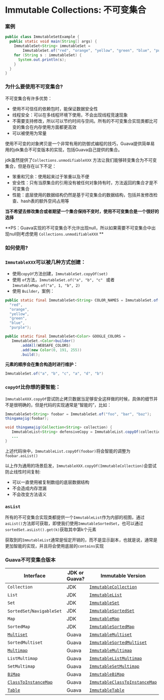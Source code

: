 # Immutable Collections: 不可变集合

### 案例

```java
public class ImmutableSetExample {
  public static void main(String[] args) {
    ImmutableSet<String> immutableSet =
        ImmutableSet.of("red", "orange", "yellow", "green", "blue", "purple");
    for (String s : immutableSet) {
      System.out.println(s);
    }
  }
}
```

### 为什么要使用不可变集合?

不可变集合有许多优势：

- 使用不可信任的依赖包时，能保证数据安全性
- 线程安全：可以在多线程环境下使用，不会出现线程竞速现象
- 不需要支持修改，所以可以节约时间与空间。所有的不可变集合实现类都比可变的集合在内存使用方面都更高效
- 可以被使用为常量

使用不可变的对象拷贝是一个非常有用的防御式编程的技巧，Guava提供简单易用的jdk集合不可变版本的实现，包括Guava自己提供的集合。

jdk虽然提供了`Collections.unmodifiableXXX` 方法让我们能够转变集合为不可变集合，但是存在以下不足：

- 笨重和冗余：使用起来过于笨重以及不便
- 安全性：只有当原集合的引用没有被任何对象持有时，方法返回的集合才是不可变集合
- 性能：底层使用的数据结构仍然是基于可变集合的数据结构，包括并发修改检查、hash表的额外空间占用等

**当不希望去修改集合或者期望一个集合保持不变时，使用不可变集合是一个很好的选择**

**PS：Guava实现的不可变集合不允许出现null，所以如果需要不可变集合中出现null则考虑使用 `Collections.unmodifiableXXX` **

### 如何使用?

### `ImmutableXXX`可以被几种方式创建：

- 使用`copyOf`方法创建，`ImmutableSet.copyOf(set)`
- 使用 `of`方法，`ImmutableSet.of("a", "b", "c" `  或者 `ImmutableMap.of("a", 1, "b", 2)`
- 使用 `Builder`，案例：

```java
public static final ImmutableSet<String> COLOR_NAMES = ImmutableSet.of(
  "red",
  "orange",
  "yellow",
  "green",
  "blue",
  "purple");

public static final ImmutableSet<Color> GOOGLE_COLORS =
   ImmutableSet.<Color>builder()
       .addAll(WEBSAFE_COLORS)
       .add(new Color(0, 191, 255))
       .build();
```

**元素的顺序会在集合构造时进行维护：**

```java
ImmutableSet.of("a", "b", "c", "a", "d", "b")
```

### `copyOf`比你想的要智能：

`ImmutableXXX.copyOf`尝试防止拷贝数据当足够安全这样做的时候，具体的细节并不是很明确的，但是代码的实现通常是“智能的”，比如：

```java
ImmutableSet<String> foobar = ImmutableSet.of("foo", "bar", "baz");
thingamajig(foobar);

void thingamajig(Collection<String> collection) {
   ImmutableList<String> defensiveCopy = ImmutableList.copyOf(collection);
   ...
}
```

上述代码块中，`ImmutableList.copyOf(foobar)`将会智能的调整为`foobar.asList()`

以上作为通用的场景启发，`ImmutableXXX.copyOf(ImmutableCollection)`会尝试防止线性时间复制:

- 可以一直使用被复制数组的底层数据结构
- 不会造成内存泄漏
- 不会改变方法语义

### `asList`

所有的不可变集合实现类都提供一个`ImmutableList`作为内部的视图，通过`asList()`方法即可获取，即使我们使用`ImmutableSortedSet`，也可以通过`sortedSet.asList().get(k)`获取其中第k个元素

获取到的`ImmutableList`通常是恒定开销的，而不是显示副本，也就是说，通常是更加智能的实现，并且将会使用底层的`contains`实现



### Guava不可变集合版本

| Interface                                                    | JDK or Guava? | Immutable Version                                            |
| ------------------------------------------------------------ | ------------- | ------------------------------------------------------------ |
| `Collection`                                                 | JDK           | [`ImmutableCollection`](http://google.github.io/guava/releases/snapshot/api/docs/com/google/common/collect/ImmutableCollection.html) |
| `List`                                                       | JDK           | [`ImmutableList`](http://google.github.io/guava/releases/snapshot/api/docs/com/google/common/collect/ImmutableList.html) |
| `Set`                                                        | JDK           | [`ImmutableSet`](http://google.github.io/guava/releases/snapshot/api/docs/com/google/common/collect/ImmutableSet.html) |
| `SortedSet`/`NavigableSet`                                   | JDK           | [`ImmutableSortedSet`](http://google.github.io/guava/releases/snapshot/api/docs/com/google/common/collect/ImmutableSortedSet.html) |
| `Map`                                                        | JDK           | [`ImmutableMap`](http://google.github.io/guava/releases/snapshot/api/docs/com/google/common/collect/ImmutableMap.html) |
| `SortedMap`                                                  | JDK           | [`ImmutableSortedMap`](http://google.github.io/guava/releases/snapshot/api/docs/com/google/common/collect/ImmutableSortedMap.html) |
| [`Multiset`](https://github.com/google/guava/wiki/NewCollectionTypesExplained#Multiset) | Guava         | [`ImmutableMultiset`](http://google.github.io/guava/releases/snapshot/api/docs/com/google/common/collect/ImmutableMultiset.html) |
| `SortedMultiset`                                             | Guava         | [`ImmutableSortedMultiset`](http://google.github.io/guava/releases/12.0/api/docs/com/google/common/collect/ImmutableSortedMultiset.html) |
| [`Multimap`](https://github.com/google/guava/wiki/NewCollectionTypesExplained#Multimap) | Guava         | [`ImmutableMultimap`](http://google.github.io/guava/releases/snapshot/api/docs/com/google/common/collect/ImmutableMultimap.html) |
| `ListMultimap`                                               | Guava         | [`ImmutableListMultimap`](http://google.github.io/guava/releases/snapshot/api/docs/com/google/common/collect/ImmutableListMultimap.html) |
| `SetMultimap`                                                | Guava         | [`ImmutableSetMultimap`](http://google.github.io/guava/releases/snapshot/api/docs/com/google/common/collect/ImmutableSetMultimap.html) |
| [`BiMap`](https://github.com/google/guava/wiki/NewCollectionTypesExplained#BiMap) | Guava         | [`ImmutableBiMap`](http://google.github.io/guava/releases/snapshot/api/docs/com/google/common/collect/ImmutableBiMap.html) |
| [`ClassToInstanceMap`](https://github.com/google/guava/wiki/NewCollectionTypesExplained#ClassToInstanceMap) | Guava         | [`ImmutableClassToInstanceMap`](http://google.github.io/guava/releases/snapshot/api/docs/com/google/common/collect/ImmutableClassToInstanceMap.html) |
| [`Table`](https://github.com/google/guava/wiki/NewCollectionTypesExplained#Table) | Guava         | [`ImmutableTable`](http://google.github.io/guava/releases/snapshot/api/docs/com/google/common/collect/ImmutableTable.html) |